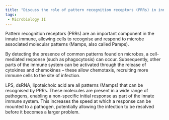 ```yaml
---
title: "Discuss the role of pattern recognition receptors (PRRs) in innate immunity and how they contribute to the immune response. Provide examples of microbe-associated molecular patterns (MAMPs) and their significance in pathogen recognition. "
tags:
 - Microbiology II
---
```

Pattern recognition receptors (PRRs) are an important component in the innate immune, allowing cells to recognise and respond to microbe associated molecular patterns (Mamps, also called Pamps).  

By detecting the presence of common patterns found on microbes, a cell-mediated response (such as phagocytosis) can occur. Subsequently, other parts of the immune system can be activated through the release of cytokines and chemokines – these allow chemotaxis, recruiting more immune cells to the site of infection. 

LPS, dsRNA, lipoteichoic acid are all patterns (Mamps) that can be recognised by PRRs. These molecules are present in a wide range of pathogens, enabling a non-specific initial response as part of the innate immune system. This increases the speed at which a response can be mounted to a pathogen, potentially allowing the infection to be resolved before it becomes a larger problem.  
